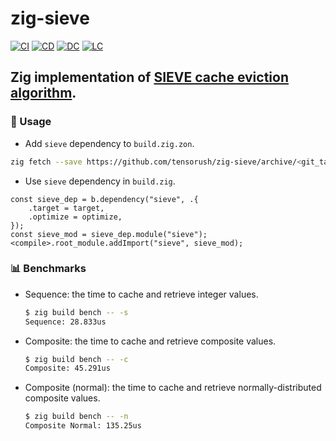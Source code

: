 # zig-sieve

[![CI][ci-shd]][ci-url]
[![CD][cd-shd]][cd-url]
[![DC][dc-shd]][dc-url]
[![LC][lc-shd]][lc-url]

## Zig implementation of [SIEVE cache eviction algorithm](https://cachemon.github.io/SIEVE-website/).

### :rocket: Usage

- Add `sieve` dependency to `build.zig.zon`.

```sh
zig fetch --save https://github.com/tensorush/zig-sieve/archive/<git_tag_or_commit_hash>.tar.gz
```

- Use `sieve` dependency in `build.zig`.

```zig
const sieve_dep = b.dependency("sieve", .{
    .target = target,
    .optimize = optimize,
});
const sieve_mod = sieve_dep.module("sieve");
<compile>.root_module.addImport("sieve", sieve_mod);
```

### :bar_chart: Benchmarks

- Sequence: the time to cache and retrieve integer values.

    ```sh
    $ zig build bench -- -s
    Sequence: 28.833us
    ```

- Composite: the time to cache and retrieve composite values.

    ```sh
    $ zig build bench -- -c
    Composite: 45.291us
    ```

- Composite (normal): the time to cache and retrieve normally-distributed composite values.

    ```sh
    $ zig build bench -- -n
    Composite Normal: 135.25us
    ```

<!-- MARKDOWN LINKS -->

[ci-shd]: https://img.shields.io/github/actions/workflow/status/tensorush/zig-sieve/ci.yaml?branch=main&style=for-the-badge&logo=github&label=CI&labelColor=black
[ci-url]: https://github.com/tensorush/zig-sieve/blob/main/.github/workflows/ci.yaml
[cd-shd]: https://img.shields.io/github/actions/workflow/status/tensorush/zig-sieve/cd.yaml?branch=main&style=for-the-badge&logo=github&label=CD&labelColor=black
[cd-url]: https://github.com/tensorush/zig-sieve/blob/main/.github/workflows/cd.yaml
[dc-shd]: https://img.shields.io/badge/click-F6A516?style=for-the-badge&logo=zig&logoColor=F6A516&label=docs&labelColor=black
[dc-url]: https://tensorush.github.io/zig-sieve
[lc-shd]: https://img.shields.io/github/license/tensorush/zig-sieve.svg?style=for-the-badge&labelColor=black
[lc-url]: https://github.com/tensorush/zig-sieve/blob/main/LICENSE

